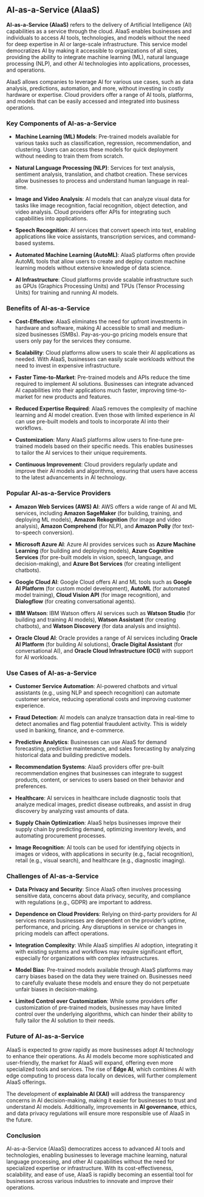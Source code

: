 ## AI-as-a-Service (AIaaS)

**AI-as-a-Service (AIaaS)** refers to the delivery of Artificial Intelligence (AI) capabilities as a service through the cloud. AIaaS enables businesses and individuals to access AI tools, technologies, and models without the need for deep expertise in AI or large-scale infrastructure. This service model democratizes AI by making it accessible to organizations of all sizes, providing the ability to integrate machine learning (ML), natural language processing (NLP), and other AI technologies into applications, processes, and operations.

AIaaS allows companies to leverage AI for various use cases, such as data analysis, predictions, automation, and more, without investing in costly hardware or expertise. Cloud providers offer a range of AI tools, platforms, and models that can be easily accessed and integrated into business operations.

### Key Components of AI-as-a-Service

* **Machine Learning (ML) Models**: Pre-trained models available for various tasks such as classification, regression, recommendation, and clustering. Users can access these models for quick deployment without needing to train them from scratch.

* **Natural Language Processing (NLP)**: Services for text analysis, sentiment analysis, translation, and chatbot creation. These services allow businesses to process and understand human language in real-time.

* **Image and Video Analysis**: AI models that can analyze visual data for tasks like image recognition, facial recognition, object detection, and video analysis. Cloud providers offer APIs for integrating such capabilities into applications.

* **Speech Recognition**: AI services that convert speech into text, enabling applications like voice assistants, transcription services, and command-based systems.

* **Automated Machine Learning (AutoML)**: AIaaS platforms often provide AutoML tools that allow users to create and deploy custom machine learning models without extensive knowledge of data science.

* **AI Infrastructure**: Cloud platforms provide scalable infrastructure such as GPUs (Graphics Processing Units) and TPUs (Tensor Processing Units) for training and running AI models.

### Benefits of AI-as-a-Service

* **Cost-Effective**: AIaaS eliminates the need for upfront investments in hardware and software, making AI accessible to small and medium-sized businesses (SMBs). Pay-as-you-go pricing models ensure that users only pay for the services they consume.

* **Scalability**: Cloud platforms allow users to scale their AI applications as needed. With AIaaS, businesses can easily scale workloads without the need to invest in expensive infrastructure.

* **Faster Time-to-Market**: Pre-trained models and APIs reduce the time required to implement AI solutions. Businesses can integrate advanced AI capabilities into their applications much faster, improving time-to-market for new products and features.

* **Reduced Expertise Required**: AIaaS removes the complexity of machine learning and AI model creation. Even those with limited experience in AI can use pre-built models and tools to incorporate AI into their workflows.

* **Customization**: Many AIaaS platforms allow users to fine-tune pre-trained models based on their specific needs. This enables businesses to tailor the AI services to their unique requirements.

* **Continuous Improvement**: Cloud providers regularly update and improve their AI models and algorithms, ensuring that users have access to the latest advancements in AI technology.

### Popular AI-as-a-Service Providers

* **Amazon Web Services (AWS) AI**: AWS offers a wide range of AI and ML services, including **Amazon SageMaker** (for building, training, and deploying ML models), **Amazon Rekognition** (for image and video analysis), **Amazon Comprehend** (for NLP), and **Amazon Polly** (for text-to-speech conversion).

* **Microsoft Azure AI**: Azure AI provides services such as **Azure Machine Learning** (for building and deploying models), **Azure Cognitive Services** (for pre-built models in vision, speech, language, and decision-making), and **Azure Bot Services** (for creating intelligent chatbots).

* **Google Cloud AI**: Google Cloud offers AI and ML tools such as **Google AI Platform** (for custom model development), **AutoML** (for automated model training), **Cloud Vision API** (for image recognition), and **Dialogflow** (for creating conversational agents).

* **IBM Watson**: IBM Watson offers AI services such as **Watson Studio** (for building and training AI models), **Watson Assistant** (for creating chatbots), and **Watson Discovery** (for data analysis and insights).

* **Oracle Cloud AI**: Oracle provides a range of AI services including **Oracle AI Platform** (for building AI solutions), **Oracle Digital Assistant** (for conversational AI), and **Oracle Cloud Infrastructure (OCI)** with support for AI workloads.

### Use Cases of AI-as-a-Service

* **Customer Service Automation**: AI-powered chatbots and virtual assistants (e.g., using NLP and speech recognition) can automate customer service, reducing operational costs and improving customer experience.

* **Fraud Detection**: AI models can analyze transaction data in real-time to detect anomalies and flag potential fraudulent activity. This is widely used in banking, finance, and e-commerce.

* **Predictive Analytics**: Businesses can use AIaaS for demand forecasting, predictive maintenance, and sales forecasting by analyzing historical data and building predictive models.

* **Recommendation Systems**: AIaaS providers offer pre-built recommendation engines that businesses can integrate to suggest products, content, or services to users based on their behavior and preferences.

* **Healthcare**: AI services in healthcare include diagnostic tools that analyze medical images, predict disease outbreaks, and assist in drug discovery by analyzing vast amounts of data.

* **Supply Chain Optimization**: AIaaS helps businesses improve their supply chain by predicting demand, optimizing inventory levels, and automating procurement processes.

* **Image Recognition**: AI tools can be used for identifying objects in images or videos, with applications in security (e.g., facial recognition), retail (e.g., visual search), and healthcare (e.g., diagnostic imaging).

### Challenges of AI-as-a-Service

* **Data Privacy and Security**: Since AIaaS often involves processing sensitive data, concerns about data privacy, security, and compliance with regulations (e.g., GDPR) are important to address.

* **Dependence on Cloud Providers**: Relying on third-party providers for AI services means businesses are dependent on the provider’s uptime, performance, and pricing. Any disruptions in service or changes in pricing models can affect operations.

* **Integration Complexity**: While AIaaS simplifies AI adoption, integrating it with existing systems and workflows may require significant effort, especially for organizations with complex infrastructures.

* **Model Bias**: Pre-trained models available through AIaaS platforms may carry biases based on the data they were trained on. Businesses need to carefully evaluate these models and ensure they do not perpetuate unfair biases in decision-making.

* **Limited Control over Customization**: While some providers offer customization of pre-trained models, businesses may have limited control over the underlying algorithms, which can hinder their ability to fully tailor the AI solution to their needs.

### Future of AI-as-a-Service

AIaaS is expected to grow rapidly as more businesses adopt AI technology to enhance their operations. As AI models become more sophisticated and user-friendly, the market for AIaaS will expand, offering even more specialized tools and services. The rise of **Edge AI**, which combines AI with edge computing to process data locally on devices, will further complement AIaaS offerings.

The development of **explainable AI (XAI)** will address the transparency concerns in AI decision-making, making it easier for businesses to trust and understand AI models. Additionally, improvements in **AI governance**, ethics, and data privacy regulations will ensure more responsible use of AIaaS in the future.

### Conclusion

AI-as-a-Service (AIaaS) democratizes access to advanced AI tools and technologies, enabling businesses to leverage machine learning, natural language processing, and other AI capabilities without the need for specialized expertise or infrastructure. With its cost-effectiveness, scalability, and ease of use, AIaaS is rapidly becoming an essential tool for businesses across various industries to innovate and improve their operations.
